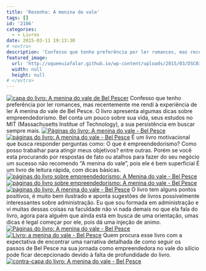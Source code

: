 ```yaml
---
title: 'Resenha: A menina do vale'
tags: []
id: '2186'
categories:
  - - Livros
date: 2015-03-11 19:13:30
# <extra>
description: 'Confesso que tenho preferência por ler romances, mas recentemente me rendí à experiência de ler A menina do vale de Bel Pesce. O livro apresenta algumas dicas sobre empreendedorismo. Bel conta um pouco sobre sua vida, seus estudos no MIT (Massachusetts Institue of Technology), a sua persistência em buscar sempre mais. É um livro motivacional que busca responder perguntas como: O que é empreendedorismo? Como posso trabalhar para atingir meus objetivos? entre outras. Porém se você esta procurando por respostas de fato ou atalhos para fazer do seu negócio um sucesso não recomendo “A menina do vale”, pois ele é bem superficial É um livro de leitura rápida, com dicas básicas. O livro tem alguns pontos positivos, é muito bem ilustrado e aponta sugestões de livros possivelmente interessantes sobre administração. Eu que sou formada em administração e vi muitas dessas &hellip;'
featured_image: 
  url: 'http://oqueeuiafalar.github.io/wp-content/uploads/2015/03/DSC03599-1024x768.jpg'
  width: null
  height: null
# </extra>
---
```


[![capa do livro: A menina do vale de Bel Pescer](/wp-content/uploads/2015/03/DSC03599-1024x768.jpg)](/wp-content/uploads/2015/03/DSC03599.jpg) Confesso que tenho preferência por ler romances, mas recentemente me rendí à experiência de ler A menina do vale de Bel Pesce. O livro apresenta algumas dicas sobre empreendedorismo. Bel conta um pouco sobre sua vida, seus estudos no MIT (Massachusetts Institue of Technology), a sua persistência em buscar sempre mais. [![Páginas do livro: A menina do vale - Bel Pesce](/wp-content/uploads/2015/03/DSC03603-1024x768.jpg)](/wp-content/uploads/2015/03/DSC03603.jpg) [![páginas do livro: A menina do vale - Bel Pesce](/wp-content/uploads/2015/03/DSC03606-1024x768.jpg)](/wp-content/uploads/2015/03/DSC03606.jpg) É um livro motivacional que busca responder perguntas como: O que é empreendedorismo? Como posso trabalhar para atingir meus objetivos? entre outras. Porém se você esta procurando por respostas de fato ou atalhos para fazer do seu negócio um sucesso não recomendo “A menina do vale”, pois ele é bem superficial É um livro de leitura rápida, com dicas básicas. [![páginas do livro sobre empreendedorismo: A Menina do vale - Bel Pesce](/wp-content/uploads/2015/03/DSC03609-1024x768.jpg)](/wp-content/uploads/2015/03/DSC03609.jpg) [![páginas do livro sobre empreendedorismo: A menina do vale - Bel Pesce](/wp-content/uploads/2015/03/DSC03607-1024x768.jpg)](/wp-content/uploads/2015/03/DSC03607.jpg) [![páginas do livro: A menina do vale - Bel Pesce ](/wp-content/uploads/2015/03/DSC03604-1024x768.jpg)](/wp-content/uploads/2015/03/DSC03604.jpg) O livro tem alguns pontos positivos, é muito bem ilustrado e aponta sugestões de livros possivelmente interessantes sobre administração. Eu que sou formada em administração e vi muitas dessas coisas na faculdade não vi nada demais no que ela fala do livro, agora para alguém que ainda está em busca de uma orientação, umas dicas é legal começar por ele, pois dá uma injeção de animo. [![Páginas do livro: A menina do vale - Bel Pesce](/wp-content/uploads/2015/03/DSC03602-1024x768.jpg)](/wp-content/uploads/2015/03/DSC03602.jpg) [![Livro: a menina do vale - Bel Pesce ](/wp-content/uploads/2015/03/DSC03605-1024x768.jpg)](/wp-content/uploads/2015/03/DSC03605.jpg) Quem procura esse livro com a expectativa de encontrar uma narrativa detalhada de como seguir os passos de Bel Pesce na sua jornada como empreendedora no vale do silício pode ficar decepcionado devido à falta de profundidade do livro. [![contra-capa do livro: A menina do vale - Bel Pesce ](/wp-content/uploads/2015/03/DSC03601-1024x768.jpg)](/wp-content/uploads/2015/03/DSC03601.jpg)
